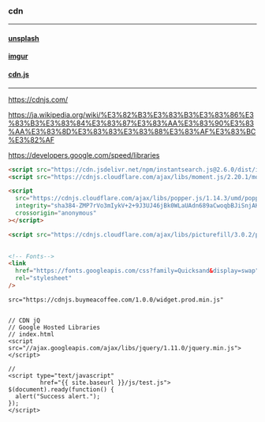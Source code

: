 ### cdn
---
#### [unsplash](https://github.com/takagotch/unsplash)

#### [imgur](https://github.com/takagotch/imgur)

#### [cdn.js](https://github.com/takagotch/cdnjs/blob/master/README.md)

---

https://cdnjs.com/



https://ja.wikipedia.org/wiki/%E3%82%B3%E3%83%B3%E3%83%86%E3%83%B3%E3%83%84%E3%83%87%E3%83%AA%E3%83%90%E3%83%AA%E3%83%8D%E3%83%83%E3%83%88%E3%83%AF%E3%83%BC%E3%82%AF

https://developers.google.com/speed/libraries









```html
<script src="https://cdn.jsdelivr.net/npm/instantsearch.js@2.6.0/dist/instantsearch.min.js"></script>
<script src="https://cdnjs.cloudflare.com/ajax/libs/moment.js/2.20.1/moment.min.js"></script>

<script
  src="https://cdnjs.cloudflare.com/ajax/libs/popper.js/1.14.3/umd/popper.min.js"
  integrity="sha384-ZMP7rVo3mIykV+2+9J3UJ46jBk0WLaUAdn689aCwoqbBJiSnjAK/l8WvCWPIPm49"
  crossorigin="anonymous"
></script>

<script src="https://cdnjs.cloudflare.com/ajax/libs/picturefill/3.0.2/picturefill.min.js"></script>
 

<!-- Fonts-->
<link
  href="https://fonts.googleapis.com/css?family=Quicksand&display=swap"
  rel="stylesheet"
/>
```

```
src="https://cdnjs.buymeacoffee.com/1.0.0/widget.prod.min.js"


```

```
// CDN jQ
// Google Hosted Libraries 
// index.html
<script src="//ajax.googleapis.com/ajax/libs/jquery/1.11.0/jquery.min.js"></script>

// 
<script type="text/javascript"
         href="{{ site.baseurl }}/js/test.js">
$(document).ready(function() {
  alert("Success alert.");
});               
</script>         
```

```

```








